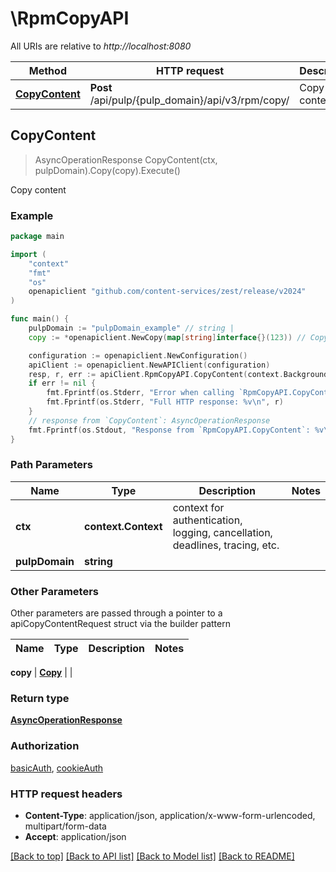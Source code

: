 # \RpmCopyAPI

All URIs are relative to *http://localhost:8080*

Method | HTTP request | Description
------------- | ------------- | -------------
[**CopyContent**](RpmCopyAPI.md#CopyContent) | **Post** /api/pulp/{pulp_domain}/api/v3/rpm/copy/ | Copy content



## CopyContent

> AsyncOperationResponse CopyContent(ctx, pulpDomain).Copy(copy).Execute()

Copy content



### Example

```go
package main

import (
	"context"
	"fmt"
	"os"
	openapiclient "github.com/content-services/zest/release/v2024"
)

func main() {
	pulpDomain := "pulpDomain_example" // string | 
	copy := *openapiclient.NewCopy(map[string]interface{}(123)) // Copy | 

	configuration := openapiclient.NewConfiguration()
	apiClient := openapiclient.NewAPIClient(configuration)
	resp, r, err := apiClient.RpmCopyAPI.CopyContent(context.Background(), pulpDomain).Copy(copy).Execute()
	if err != nil {
		fmt.Fprintf(os.Stderr, "Error when calling `RpmCopyAPI.CopyContent``: %v\n", err)
		fmt.Fprintf(os.Stderr, "Full HTTP response: %v\n", r)
	}
	// response from `CopyContent`: AsyncOperationResponse
	fmt.Fprintf(os.Stdout, "Response from `RpmCopyAPI.CopyContent`: %v\n", resp)
}
```

### Path Parameters


Name | Type | Description  | Notes
------------- | ------------- | ------------- | -------------
**ctx** | **context.Context** | context for authentication, logging, cancellation, deadlines, tracing, etc.
**pulpDomain** | **string** |  | 

### Other Parameters

Other parameters are passed through a pointer to a apiCopyContentRequest struct via the builder pattern


Name | Type | Description  | Notes
------------- | ------------- | ------------- | -------------

 **copy** | [**Copy**](Copy.md) |  | 

### Return type

[**AsyncOperationResponse**](AsyncOperationResponse.md)

### Authorization

[basicAuth](../README.md#basicAuth), [cookieAuth](../README.md#cookieAuth)

### HTTP request headers

- **Content-Type**: application/json, application/x-www-form-urlencoded, multipart/form-data
- **Accept**: application/json

[[Back to top]](#) [[Back to API list]](../README.md#documentation-for-api-endpoints)
[[Back to Model list]](../README.md#documentation-for-models)
[[Back to README]](../README.md)

